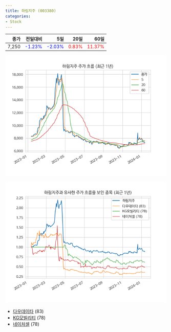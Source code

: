 ```yaml
---
title: 하림지주 (003380)
categories:
- Stock
---
```


|종가|전일대비|5일|20일|60일|
|---:|-------:|--:|---:|---:|
|7,250|<span style="color: blue">-1.23%</span>|<span style="color: blue">-2.03%</span>|<span style="color: red">0.83%</span>|<span style="color: red">11.37%</span>|


<!-- more -->

![003380](/assets/images/stock/003380.png)

![003380](/assets/images/stock/003380_sim.png)

- [다우데이타](/032190/) (83)
- [KG모빌리티](/003620/) (78)
- [네이처셀](//007390/) (78)